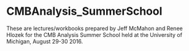 # CMBAnalysis_SummerSchool

These are lectures/workbooks prepared by Jeff McMahon and Renee Hlozek for the CMB Analysis Summer School held at the University of Michigan, August 29-30 2016.